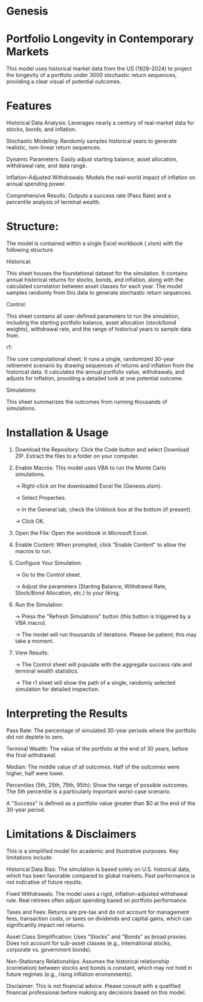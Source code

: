 # Genesis
# Portfolio Longevity in Contemporary Markets
This model uses historical market data from the US (1928-2024) to project the longevity of a portfolio under 3000 stochastic return sequences, providing a clear visual of potential outcomes.

# Features
Historical Data Analysis: Leverages nearly a century of real-market data for stocks, bonds, and inflation.

Stochastic Modeling: Randomly samples historical years to generate realistic, non-linear return sequences.

Dynamic Parameters: Easily adjust starting balance, asset allocation, withdrawal rate, and data range.

Inflation-Adjusted Withdrawals: Models the real-world impact of inflation on annual spending power.

Comprehensive Results: Outputs a success rate (Pass Rate) and a percentile analysis of terminal wealth.

# Structure:
The model is contained within a single Excel workbook (.xlsm) with the following structure

Historical:

This sheet houses the foundational dataset for the simulation. It contains annual historical returns for stocks, bonds, and inflation, along with the calculated correlation between asset classes for each year. The model samples randomly from this data to generate stochastic return sequences.

Control:

This sheet contains all user-defined parameters to run the simulation, including the starting portfolio balance, asset allocation (stock/bond weights), withdrawal rate, and the range of historical years to sample data from.         

r1:

The core computational sheet. It runs a single, randomized 30-year retirement scenario by drawing sequences of returns and inflation from the historical data. It calculates the annual portfolio value, withdrawals, and adjusts for inflation, providing a detailed look at one potential outcome.

Simulations:

This sheet summarizes the outcomes from running thousands of simulations.

# Installation & Usage
1. Download the Repository: Click the Code button and select Download ZIP. Extract the files to a folder on your computer.

2. Enable Macros: This model uses VBA to run the Monte Carlo simulations.

    -> Right-click on the downloaded Excel file (Genesis.xlsm).

    -> Select Properties.

    -> In the General tab, check the Unblock box at the bottom (if present).

    -> Click OK.

3. Open the File: Open the workbook in Microsoft Excel.

4. Enable Content: When prompted, click "Enable Content" to allow the macros to run.

5. Configure Your Simulation:

    -> Go to the Control sheet.

    -> Adjust the parameters (Starting Balance, Withdrawal Rate, Stock/Bond Allocation, etc.) to your liking.

6. Run the Simulation:

    -> Press the "Refresh Simulations" button (this button is triggered by a VBA macro).

    -> The model will run thousands of iterations. Please be patient; this may take a moment.

7. View Results:

    -> The Control sheet will populate with the aggregate success rate and terminal wealth statistics.
   
    -> The r1 sheet will show the path of a single, randomly selected simulation for detailed inspection.

# Interpreting the Results
Pass Rate: The percentage of simulated 30-year periods where the portfolio did not deplete to zero.

Terminal Wealth: The value of the portfolio at the end of 30 years, before the final withdrawal.

Median: The middle value of all outcomes. Half of the outcomes were higher, half were lower.

Percentiles (5th, 25th, 75th, 95th): Show the range of possible outcomes. The 5th percentile is a particularly important worst-case scenario.

A "Success" is defined as a portfolio value greater than $0 at the end of the 30-year period.

# Limitations & Disclaimers
This is a simplified model for academic and illustrative purposes. Key limitations include:

Historical Data Bias: The simulation is based solely on U.S. historical data, which has been favorable compared to global markets. Past performance is not indicative of future results.

Fixed Withdrawals: The model uses a rigid, inflation-adjusted withdrawal rule. Real retirees often adjust spending based on portfolio performance.

Taxes and Fees: Returns are pre-tax and do not account for management fees, transaction costs, or taxes on dividends and capital gains, which can significantly impact net returns.

Asset Class Simplification: Uses "Stocks" and "Bonds" as broad proxies. Does not account for sub-asset classes (e.g., international stocks, corporate vs. government bonds).

Non-Stationary Relationships: Assumes the historical relationship (correlation) between stocks and bonds is constant, which may not hold in future regimes (e.g., rising inflation environments).

Disclaimer: This is not financial advice. Please consult with a qualified financial professional before making any decisions based on this model.


